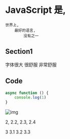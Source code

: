 # JavaScript 是,
    世界上,
        最好的语言,
            没有之一

## Section1
   字体很大 很舒服
	 非常舒服

## Code
```js
async function () {
    console.log(1)
}
```

![img](img.png)

2,
2.2,
2.3,
2.4

3
3.1
3.2
3.3
